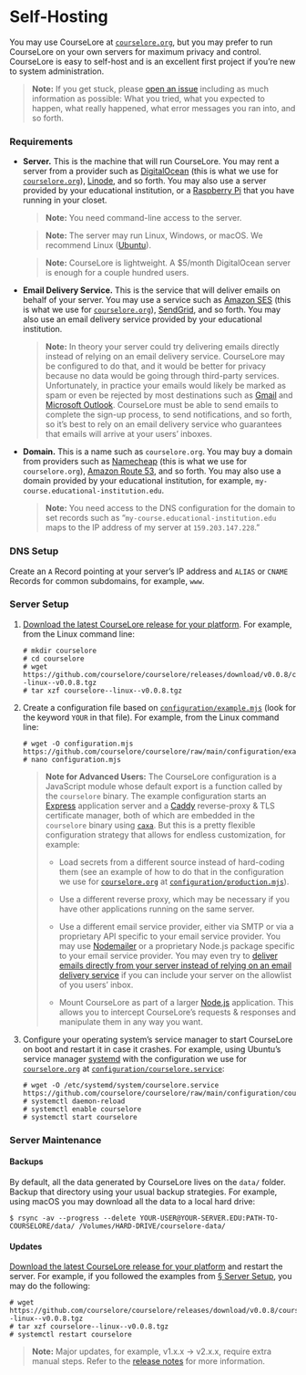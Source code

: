 # Self-Hosting

You may use CourseLore at [`courselore.org`](https://courselore.org), but you may prefer to run CourseLore on your own servers for maximum privacy and control. CourseLore is easy to self-host and is an excellent first project if you’re new to system administration.

> **Note:** If you get stuck, please [open an issue](https://github.com/courselore/courselore/issues/new) including as much information as possible: What you tried, what you expected to happen, what really happened, what error messages you ran into, and so forth.

### Requirements

- **Server.** This is the machine that will run CourseLore. You may rent a server from a provider such as [DigitalOcean](https://www.digitalocean.com/) (this is what we use for [`courselore.org`](https://courselore.org)), [Linode](https://www.linode.com/), and so forth. You may also use a server provided by your educational institution, or a [Raspberry Pi](https://www.raspberrypi.com) that you have running in your closet.

  > **Note:** You need command-line access to the server.

  > **Note:** The server may run Linux, Windows, or macOS. We recommend Linux ([Ubuntu](https://ubuntu.com)).

  > **Note:** CourseLore is lightweight. A $5/month DigitalOcean server is enough for a couple hundred users.

- **Email Delivery Service.** This is the service that will deliver emails on behalf of your server. You may use a service such as [Amazon SES](https://aws.amazon.com/ses/) (this is what we use for [`courselore.org`](https://courselore.org)), [SendGrid](https://sendgrid.com), and so forth. You may also use an email delivery service provided by your educational institution.

  > **Note:** In theory your server could try delivering emails directly instead of relying on an email delivery service. CourseLore may be configured to do that, and it would be better for privacy because no data would be going through third-party services. Unfortunately, in practice your emails would likely be marked as spam or even be rejected by most destinations such as [Gmail](https://www.google.com/gmail/) and [Microsoft Outlook](https://outlook.live.com/). CourseLore must be able to send emails to complete the sign-up process, to send notifications, and so forth, so it’s best to rely on an email delivery service who guarantees that emails will arrive at your users’ inboxes.

- **Domain.** This is a name such as `courselore.org`. You may buy a domain from providers such as [Namecheap](https://www.namecheap.com/) (this is what we use for `courselore.org`), [Amazon Route 53](https://aws.amazon.com/route53/), and so forth. You may also use a domain provided by your educational institution, for example, `my-course.educational-institution.edu`.

  > **Note:** You need access to the DNS configuration for the domain to set records such as “`my-course.educational-institution.edu` maps to the IP address of my server at `159.203.147.228`.”

### DNS Setup

Create an `A` Record pointing at your server’s IP address and `ALIAS` or `CNAME` Records for common subdomains, for example, `www`.

### Server Setup

1. [Download the latest CourseLore release for your platform](https://github.com/courselore/courselore/releases). For example, from the Linux command line:

   ```console
   # mkdir courselore
   # cd courselore
   # wget https://github.com/courselore/courselore/releases/download/v0.0.8/courselore--linux--v0.0.8.tgz
   # tar xzf courselore--linux--v0.0.8.tgz
   ```

2. Create a configuration file based on [`configuration/example.mjs`](configuration/example.mjs) (look for the keyword `YOUR` in that file). For example, from the Linux command line:

   ```console
   # wget -O configuration.mjs https://github.com/courselore/courselore/raw/main/configuration/example.mjs
   # nano configuration.mjs
   ```

   > **Note for Advanced Users:** The CourseLore configuration is a JavaScript module whose default export is a function called by the `courselore` binary. The example configuration starts an [Express](https://expressjs.com) application server and a [Caddy](https://caddyserver.com) reverse-proxy & TLS certificate manager, both of which are embedded in the `courselore` binary using [`caxa`](https://github.com/leafac/caxa). But this is a pretty flexible configuration strategy that allows for endless customization, for example:
   >
   > - Load secrets from a different source instead of hard-coding them (see an example of how to do that in the configuration we use for [`courselore.org`](https://courselore.org) at [`configuration/production.mjs`](../configuration/production.mjs)).
   >
   > - Use a different reverse proxy, which may be necessary if you have other applications running on the same server.
   >
   > - Use a different email service provider, either via SMTP or via a proprietary API specific to your email service provider. You may use [Nodemailer](https://nodemailer.com/) or a proprietary Node.js package specific to your email service provider. You may even try to [deliver emails directly from your server instead of relying on an email delivery service](https://github.com/nodemailer/nodemailer/issues/1227) if you can include your server on the allowlist of you users’ inbox.
   >
   > - Mount CourseLore as part of a larger [Node.js](https://nodejs.org/) application. This allows you to intercept CourseLore’s requests & responses and manipulate them in any way you want.

3. Configure your operating system’s service manager to start CourseLore on boot and restart it in case it crashes. For example, using Ubuntu’s service manager [systemd](https://systemd.io) with the configuration we use for [`courselore.org`](https://courselore.org) at [`configuration/courselore.service`](configuration/courselore.service):

   ```console
   # wget -O /etc/systemd/system/courselore.service https://github.com/courselore/courselore/raw/main/configuration/courselore.service
   # systemctl daemon-reload
   # systemctl enable courselore
   # systemctl start courselore
   ```

### Server Maintenance

#### Backups

By default, all the data generated by CourseLore lives on the `data/` folder. Backup that directory using your usual backup strategies. For example, using macOS you may download all the data to a local hard drive:

```console
$ rsync -av --progress --delete YOUR-USER@YOUR-SERVER.EDU:PATH-TO-COURSELORE/data/ /Volumes/HARD-DRIVE/courselore-data/
```

#### Updates

[Download the latest CourseLore release for your platform](https://github.com/courselore/courselore/releases) and restart the server. For example, if you followed the examples from [§ Server Setup](#server-setup), you may do the following:

```console
# wget https://github.com/courselore/courselore/releases/download/v0.0.8/courselore--linux--v0.0.8.tgz
# tar xzf courselore--linux--v0.0.8.tgz
# systemctl restart courselore
```

> **Note:** Major updates, for example, v1.x.x → v2.x.x, require extra manual steps. Refer to the [release notes](https://github.com/courselore/courselore/releases) for more information.
